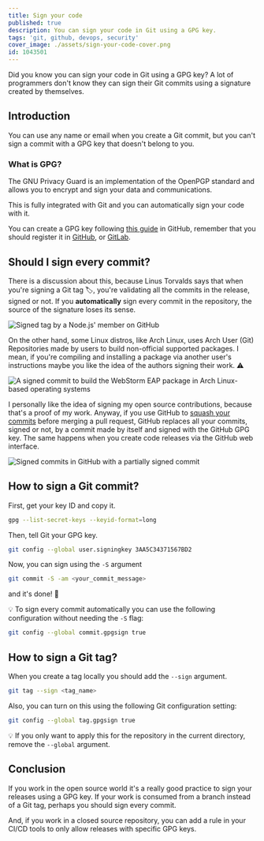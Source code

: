 ```yaml
---
title: Sign your code
published: true
description: You can sign your code in Git using a GPG key.
tags: 'git, github, devops, security'
cover_image: ./assets/sign-your-code-cover.png
id: 1043501
---
```


Did you know you can sign your code in Git using a GPG key? A lot of programmers don't know they can sign their Git commits using a signature created by themselves.

## Introduction

You can use any name or email when you create a Git commit, but you can't sign a commit with a GPG key that doesn't belong to you.

### What is GPG?

The GNU Privacy Guard is an implementation of the OpenPGP standard and allows you to encrypt and sign your data and communications.

This is fully integrated with Git and you can automatically sign your code with it.

You can create a GPG key following [this guide](https://docs.github.com/en/authentication/managing-commit-signature-verification/generating-a-new-gpg-key) in GitHub, remember that you should register it in [GitHub](https://github.com/settings/keys), or [GitLab](https://gitlab.com/-/profile/gpg_keys).

## Should I sign every commit?

There is a discussion about this, because Linus Torvalds says that when you're signing a Git tag 🏷️, you're validating all the commits in the release, signed or not. If you **automatically** sign every commit in the repository, the source of the signature loses its sense.

![Signed tag by a Node.js' member on GitHub](https://dev-to-uploads.s3.amazonaws.com/uploads/articles/v4vhuivx1gicntp1khyq.png)

On the other hand, some Linux distros, like Arch Linux, uses Arch User (Git) Repositories made by users to build non-official supported packages. I mean, if you're compiling and installing a package via another user's instructions maybe you like the idea of the authors signing their work. ⚠️

![A signed commit to build the WebStorm EAP package in Arch Linux-based operating systems](https://dev-to-uploads.s3.amazonaws.com/uploads/articles/32soj1l2q36k47w48h7a.png)

I personally like the idea of signing my open source contributions, because that's a proof of my work. Anyway, if you use GitHub to [squash your commits](https://docs.github.com/en/pull-requests/collaborating-with-pull-requests/incorporating-changes-from-a-pull-request/about-pull-request-merges#squash-and-merge-your-pull-request-commits) before merging a pull request, GitHub replaces all your commits, signed or not, by a commit made by itself and signed with the GitHub GPG key. The same happens when you create code releases via the GitHub web interface.

![Signed commits in GitHub with a partially signed commit](https://dev-to-uploads.s3.amazonaws.com/uploads/articles/obxu8v5qa0o7zythyth8.png)

## How to sign a Git commit?

First, get your key ID and copy it.

```bash
gpg --list-secret-keys --keyid-format=long
```

Then, tell Git your GPG key.

```bash
git config --global user.signingkey 3AA5C34371567BD2
```

Now, you can sign using the `-S` argument

```bash
git commit -S -am <your_commit_message>
```

and it's done! 🚀

💡 To sign every commit automatically you can use the following configuration without needing the `-S` flag:

```bash
git config --global commit.gpgsign true
```

## How to sign a Git tag?

When you create a tag locally you should add the `--sign` argument.

```bash
git tag --sign <tag_name>
```

Also, you can turn on this using the following Git configuration setting:

```bash
git config --global tag.gpgsign true
```

💡 If you only want to apply this for the repository in the current directory, remove the `--global` argument.

## Conclusion

If you work in the open source world it's a really good practice to sign your releases using a GPG key. If your work is consumed from a branch instead of a Git tag, perhaps you should sign every commit.

And, if you work in a closed source repository, you can add a rule in your CI/CD tools to only allow releases with specific GPG keys.
